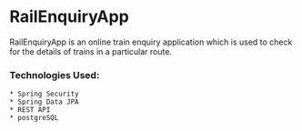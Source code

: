 # RailEnquiryApp

RailEnquiryApp is an online train enquiry application which is used to check for the details of trains in a particular route.

### Technologies Used:
    * Spring Security
    * Spring Data JPA
    * REST API
    * postgreSQL
